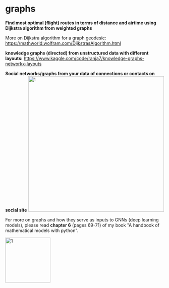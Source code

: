 # graphs

**Find most optimal (flight) routes in terms of distance and airtime using Dijkstra algorithm from weighted graphs**

More on Dijkstra algorithm for a graph geodesic:
https://mathworld.wolfram.com/DijkstrasAlgorithm.html

**knowledge graphs (directed) from unstructured data with different layouts:**
https://www.kaggle.com/code/ranja7/knowledge-graphs-networkx-layouts

**Social networks/graphs from your data of connections or contacts on social site**
<img width="430" alt="1" src="https://github.com/ranja-sarkar/graphs/assets/101544669/60548b7b-ca26-4129-a39f-53484fb5e415">



For more on graphs and how they serve as inputs to GNNs (deep learning models), please read **chapter 6** (pages 69-71) of my book "A handbook of mathematical models with python".

<img width="143" alt="1" src="https://github.com/ranja-sarkar/graphs/assets/101544669/d0e2580e-46d9-4c07-9311-937fa2966179">

